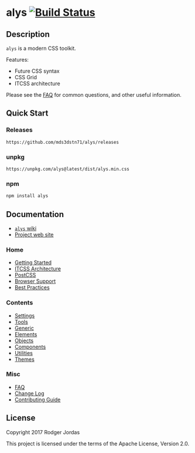 # alys [![Build Status](https://travis-ci.org/mds3dstn71/alys.svg?branch=master)](https://travis-ci.org/mds3dstn71/alys)

## Description

`alys` is a modern CSS toolkit.

Features:

* Future CSS syntax
* CSS Grid
* ITCSS architecture

Please see the [FAQ][] for common questions, and other useful information.

[FAQ]: https://github.com/mds3dstn71/alys/wiki/FAQ

## Quick Start

### Releases

```fundamental
https://github.com/mds3dstn71/alys/releases
```

### unpkg

```fundamental
https://unpkg.com/alys@latest/dist/alys.min.css
```

### npm

```bash
npm install alys
```

## Documentation

- [`alys` wiki](https://github.com/mds3dstn71/alys/wiki)
- [Project web site](https://alys.netlify.com/docs)

### Home

* [Getting Started](https://github.com/mds3dstn71/alys/wiki#getting-started)
* [ITCSS Architecture](https://github.com/mds3dstn71/alys/wiki#inverted-triangle-itcss-architecture)
* [PostCSS](https://github.com/mds3dstn71/alys/wiki#postcss)
* [Browser Support](https://github.com/mds3dstn71/alys/wiki#browser-support)
* [Best Practices](https://github.com/mds3dstn71/alys/wiki#best-practices)

### Contents

* [Settings](https://github.com/mds3dstn71/alys/wiki/Settings)
* [Tools](https://github.com/mds3dstn71/alys/wiki/Tools)
* [Generic](https://github.com/mds3dstn71/alys/wiki/Generic)
* [Elements](https://github.com/mds3dstn71/alys/wiki/Elements)
* [Objects](https://github.com/mds3dstn71/alys/wiki/Objects)
* [Components](https://github.com/mds3dstn71/alys/wiki/Components)
* [Utilities](https://github.com/mds3dstn71/alys/wiki/Utilities)
* [Themes](https://github.com/mds3dstn71/alys/wiki/Themes)

### Misc

* [FAQ](https://github.com/mds3dstn71/alys/wiki/FAQ)
* [Change Log](https://github.com/mds3dstn71/alys/wiki/CHANGELOG)
* [Contributing Guide](https://github.com/mds3dstn71/alys/wiki/CONTRIBUTING)

## License

Copyright 2017 Rodger Jordas

This project is licensed under the terms of the Apache License, Version 2.0.
